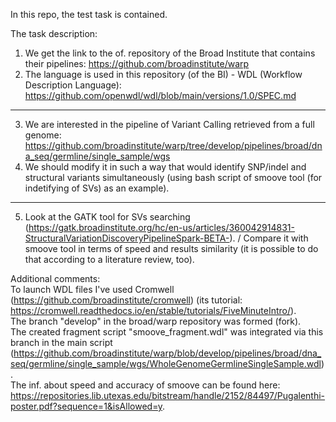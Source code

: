 In this repo, the test task is contained.

The task description:  
1. We get the link to the of. repository of the Broad Institute that contains their pipelines: https://github.com/broadinstitute/warp  
2. The language is used in this repository (of the BI) - WDL (Workflow Description Language): https://github.com/openwdl/wdl/blob/main/versions/1.0/SPEC.md
____________________________________________
3. We are interested in the pipeline of Variant Calling retrieved from a full genome: https://github.com/broadinstitute/warp/tree/develop/pipelines/broad/dna_seq/germline/single_sample/wgs
4. We should modify it in such a way that would identify SNP/indel and structural variants simultaneously (using bash script of smoove tool (for indetifying of SVs) as an example).  
____________________________________________
5. Look at the GATK tool for SVs searching (https://gatk.broadinstitute.org/hc/en-us/articles/360042914831-StructuralVariationDiscoveryPipelineSpark-BETA-). / Compare it with smoove tool in terms of speed and results similarity (it is possible to do that according to a literature review, too).

Additional comments:  
To launch WDL files I've used Cromwell (https://github.com/broadinstitute/cromwell) (its tutorial: https://cromwell.readthedocs.io/en/stable/tutorials/FiveMinuteIntro/).  
The branch "develop" in the broad/warp repository was formed (fork).  
The created fragment script "smoove_fragment.wdl" was integrated via this branch in the main script (https://github.com/broadinstitute/warp/blob/develop/pipelines/broad/dna_seq/germline/single_sample/wgs/WholeGenomeGermlineSingleSample.wdl).  
The inf. about speed and accuracy of smoove can be found here: https://repositories.lib.utexas.edu/bitstream/handle/2152/84497/Pugalenthi-poster.pdf?sequence=1&isAllowed=y.

